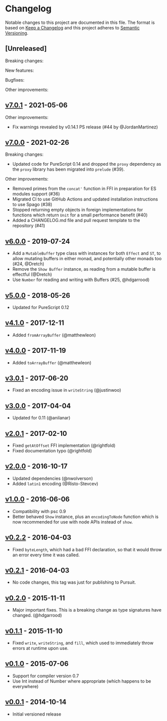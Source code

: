 # Changelog

Notable changes to this project are documented in this file. The format is based on [Keep a Changelog](https://keepachangelog.com/en/1.0.0/) and this project adheres to [Semantic Versioning](https://semver.org/spec/v2.0.0.html).

## [Unreleased]

Breaking changes:

New features:

Bugfixes:

Other improvements:

## [v7.0.1](https://github.com/purescript-node/purescript-node-buffer/releases/tag/v7.0.1) - 2021-05-06

Other improvements:
- Fix warnings revealed by v0.14.1 PS release (#44 by @JordanMartinez)

## [v7.0.0](https://github.com/purescript-node/purescript-node-buffer/releases/tag/v7.0.0) - 2021-02-26

Breaking changes:
- Updated code for PureScript 0.14 and dropped the `proxy` dependency as the `proxy` library has been migrated into `prelude` (#39).

Other improvements:
- Removed primes from the `concat'` function in FFI in preparation for ES modules support (#36)
- Migrated CI to use GitHub Actions and updated installation instructions to use Spago (#38)
- Stopped returning empty objects in foreign implementations for functions which return `Unit` for a small performance benefit (#40)
- Added a CHANGELOG.md file and pull request template to the repository (#41)

## [v6.0.0](https://github.com/purescript-node/purescript-node-buffer/releases/tag/v6.0.0) - 2019-07-24

* Add a `MutableBuffer` type class with instances for both `Effect` and `ST`, to allow mutating buffers in either monad, and potentially other monads too (#24, @Dretch)
* Remove the `Show Buffer` instance, as reading from a mutable buffer is effectful (@Dretch)
* Use `Number` for reading and writing with Buffers (#25, @hdgarrood)

## [v5.0.0](https://github.com/purescript-node/purescript-node-buffer/releases/tag/v5.0.0) - 2018-05-26

- Updated for PureScript 0.12

## [v4.1.0](https://github.com/purescript-node/purescript-node-buffer/releases/tag/v4.1.0) - 2017-12-11

- Added `fromArrayBuffer` (@matthewleon)

## [v4.0.0](https://github.com/purescript-node/purescript-node-buffer/releases/tag/v4.0.0) - 2017-11-19

- Added `toArrayBuffer` (@matthewleon)

## [v3.0.1](https://github.com/purescript-node/purescript-node-buffer/releases/tag/v3.0.1) - 2017-06-20

- Fixed an encoding issue in `writeString` (@justinwoo)

## [v3.0.0](https://github.com/purescript-node/purescript-node-buffer/releases/tag/v3.0.0) - 2017-04-04

- Updated for 0.11 (@anilanar)

## [v2.0.1](https://github.com/purescript-node/purescript-node-buffer/releases/tag/v2.0.1) - 2017-02-10

- Fixed `getAtOffset` FFI implementation (@rightfold)
- Fixed documentation typo (@rightfold)

## [v2.0.0](https://github.com/purescript-node/purescript-node-buffer/releases/tag/v2.0.0) - 2016-10-17

- Updated dependencies (@nwolverson)
- Added `latin1` encoding (@Risto-Stevcev)

## [v1.0.0](https://github.com/purescript-node/purescript-node-buffer/releases/tag/v1.0.0) - 2016-06-06

- Compatibility with psc 0.9
- Better behaved `Show` instance, plus an `encodingToNode` function which is now recommended for use with node APIs instead of `show`.

## [v0.2.2](https://github.com/purescript-node/purescript-node-buffer/releases/tag/v0.2.2) - 2016-04-03

- Fixed `byteLength`, which had a bad FFI declaration, so that it would throw an error every time it was called.

## [v0.2.1](https://github.com/purescript-node/purescript-node-buffer/releases/tag/v0.2.1) - 2016-04-03

- No code changes, this tag was just for publishing to Pursuit.

## [v0.2.0](https://github.com/purescript-node/purescript-node-buffer/releases/tag/v0.2.0) - 2015-11-11

- Major important fixes. This is a breaking change as type signatures have changed. (@hdgarrood)

## [v0.1.1](https://github.com/purescript-node/purescript-node-buffer/releases/tag/v0.1.1) - 2015-11-10

- Fixed `write`, `writeString`, and `fill`, which used to immediately throw errors at runtime upon use.

## [v0.1.0](https://github.com/purescript-node/purescript-node-buffer/releases/tag/v0.1.0) - 2015-07-06

- Support for compiler version 0.7
- Use Int instead of Number where appropriate (which happens to be everywhere)

## [v0.0.1](https://github.com/purescript-node/purescript-node-buffer/releases/tag/v0.0.1) - 2014-10-14

- Initial versioned release
